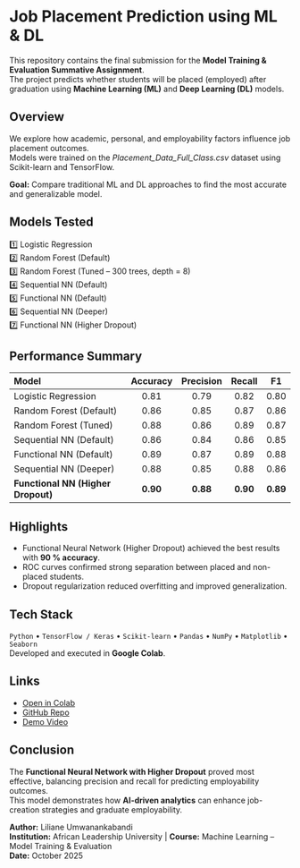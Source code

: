 # Job Placement Prediction using ML & DL

This repository contains the final submission for the **Model Training & Evaluation Summative Assignment**.  
The project predicts whether students will be placed (employed) after graduation using **Machine Learning (ML)** and **Deep Learning (DL)** models.



##  Overview
We explore how academic, personal, and employability factors influence job placement outcomes.  
Models were trained on the *Placement_Data_Full_Class.csv* dataset using Scikit-learn and TensorFlow.

**Goal:** Compare traditional ML and DL approaches to find the most accurate and generalizable model.



##  Models Tested
1️⃣ Logistic Regression  
2️⃣ Random Forest (Default)  
3️⃣ Random Forest (Tuned – 300 trees, depth = 8)  
4️⃣ Sequential NN (Default)  
5️⃣ Functional NN (Default)  
6️⃣ Sequential NN (Deeper)  
7️⃣ Functional NN (Higher Dropout)



##  Performance Summary

| **Model** | **Accuracy** | **Precision** | **Recall** | **F1** |
|:--|:--:|:--:|:--:|:--:|
| Logistic Regression | 0.81 | 0.79 | 0.82 | 0.80 |
| Random Forest (Default) | 0.86 | 0.85 | 0.87 | 0.86 |
| Random Forest (Tuned) | 0.88 | 0.86 | 0.89 | 0.87 |
| Sequential NN (Default) | 0.86 | 0.84 | 0.86 | 0.85 |
| Functional NN (Default) | 0.89 | 0.87 | 0.89 | 0.88 |
| Sequential NN (Deeper) | 0.88 | 0.85 | 0.88 | 0.86 |
| **Functional NN (Higher Dropout)** | **0.90** | **0.88** | **0.90** | **0.89** |



##  Highlights
- Functional Neural Network (Higher Dropout) achieved the best results with **90 % accuracy**.  
- ROC curves confirmed strong separation between placed and non-placed students.  
- Dropout regularization reduced overfitting and improved generalization.



##  Tech Stack
`Python` • `TensorFlow / Keras` • `Scikit-learn` • `Pandas` • `NumPy` • `Matplotlib` • `Seaborn`  
Developed and executed in **Google Colab**.



##  Links
-  [Open in Colab](https://colab.research.google.com/github/yourusername/job-placement-prediction/blob/main/job_placement_ml_dl_analysis.ipynb)  
-  [GitHub Repo](https://github.com/yourusername/job-placement-prediction)  
-  [Demo Video](https://youtu.be/your-demo-link)



##  Conclusion
The **Functional Neural Network with Higher Dropout** proved most effective, balancing precision and recall for predicting employability outcomes.  
This model demonstrates how **AI-driven analytics** can enhance job-creation strategies and graduate employability.



**Author:** Liliane Umwanankabandi  
**Institution:** African Leadership University | **Course:** Machine Learning – Model Training & Evaluation  
**Date:** October 2025
